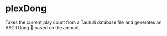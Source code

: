 # plexDong
Takes the current play count from a Tautulli database file and generates an ASCII Dong 🍆 based on the amount.
